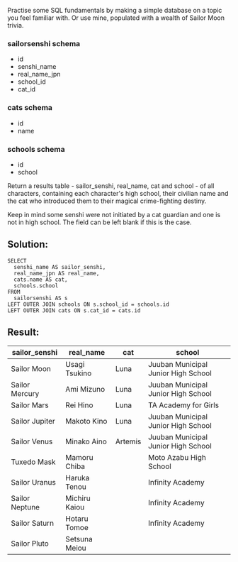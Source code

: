 Practise some SQL fundamentals by making a simple database on a topic you feel familiar with. Or use mine, populated with a wealth of Sailor Moon trivia.

### sailorsenshi schema

-   id
-   senshi\_name
-   real\_name\_jpn
-   school\_id
-   cat\_id

### cats schema

-   id
-   name

### schools schema

-   id
-   school

Return a results table - sailor\_senshi, real\_name, cat and school \- of all characters, containing each character's high school, their civilian name and the cat who introduced them to their magical crime-fighting destiny.

Keep in mind some senshi were not initiated by a cat guardian and one is not in high school. The field can be left blank if this is the case.

## Solution:

```
SELECT 
  senshi_name AS sailor_senshi,
  real_name_jpn AS real_name,
  cats.name AS cat,
  schools.school
FROM 
  sailorsenshi AS s
LEFT OUTER JOIN schools ON s.school_id = schools.id
LEFT OUTER JOIN cats ON s.cat_id = cats.id
```

## Result:

| sailor\_senshi | real\_name | cat | school |
| --- | --- | --- | --- |
| Sailor Moon | Usagi Tsukino | Luna | Juuban Municipal Junior High School |
| Sailor Mercury | Ami Mizuno | Luna | Juuban Municipal Junior High School |
| Sailor Mars | Rei Hino | Luna | TA Academy for Girls |
| Sailor Jupiter | Makoto Kino | Luna | Juuban Municipal Junior High School |
| Sailor Venus | Minako Aino | Artemis | Juuban Municipal Junior High School |
| Tuxedo Mask | Mamoru Chiba |   | Moto Azabu High School |
| Sailor Uranus | Haruka Tenou |   | Infinity Academy |
| Sailor Neptune | Michiru Kaiou |   | Infinity Academy |
| Sailor Saturn | Hotaru Tomoe |   | Infinity Academy |
| Sailor Pluto | Setsuna Meiou |   |   |